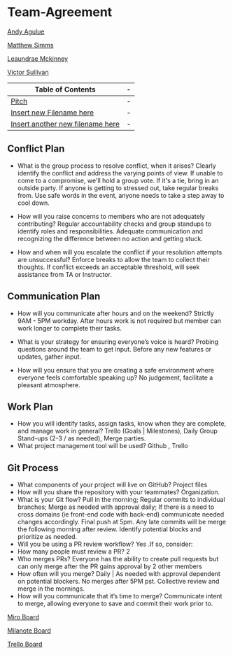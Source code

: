# Team-Agreement

[Andy Agulue](https://github.com/AndyAgulue)

[Matthew Simms](https://github.com/mparkersimms)

[Leaundrae Mckinney](https://github.com/UreaLaden)

[Victor Sullivan](https://github.com/VictorSully79)

Table of Contents |-
------------------|----
[Pitch](./team-docs/project-pitch.md) | -
[Insert new Filename here]() | -
[Insert another new filename here]() | -



## Conflict Plan

- What is the group process to resolve conflict, when it arises? Clearly identify the conflict and address the varying points of view. If unable to come to a compromise, we'll hold a group vote. If it's a tie, bring in an outside party. If anyone is getting to stressed out, take regular breaks from. Use safe words in the event, anyone needs to take a step away to cool down.

- How will you raise concerns to members who are not adequately contributing? Regular accountability checks and group standups to identify roles and responsibilities. Adequate communication and recognizing the difference between no action and getting stuck.

- How and when will you escalate the conflict if your resolution attempts are unsuccessful? Enforce breaks to allow the team to collect their thoughts. If conflict exceeds an acceptable threshold, will seek assistance from TA or Instructor.  

## Communication Plan

- How will you communicate after hours and on the weekend? Strictly 9AM - 5PM workday. After hours work is not required but member can work longer to complete their tasks.

- What is your strategy for ensuring everyone’s voice is heard? Probing questions around the team to get input. Before any new features or updates, gather input.

- How will you ensure that you are creating a safe environment where everyone feels comfortable speaking up? No judgement, facilitate a pleasant atmosphere.

## Work Plan

- How you will identify tasks, assign tasks, know when they are complete, and manage work in general? Trello (Goals | Milestones), Daily Group Stand-ups (2-3 / as needed), Merge parties.
- What project management tool will be used? Github , Trello

## Git Process

- What components of your project will live on GitHub? Project files
- How will you share the repository with your teammates? Organization.
- What is your Git flow? Pull in the morning; Regular commits to individual branches; Merge as needed with approval daily; If there is a need to cross domains (ie front-end code with back-end) communicate needed changes accordingly. Final push at 5pm. Any late commits will be merge the following morning after review. Identify potential blocks and prioritize as needed.
- Will you be using a PR review workflow? Yes .If so, consider:
- How many people must review a PR? 2 
- Who merges PRs? Everyone has the ability to create pull requests but can only merge after the PR gains approval by 2 other members
- How often will you merge? Daily | As needed with approval dependent on potential blockers. No merges after 5PM pst. Collective review and merge in the mornings.
- How will you communicate that it’s time to merge? Communicate intent to merge, allowing everyone to save and commit their work prior to.

[Miro Board](https://miro.com/app/board/o9J_lDkn6pk=/)

[Milanote Board](https://app.milanote.com/1LIMAK1SjEud7Y/artistree)

[Trello Board](https://trello.com/b/sY82TkVt/jaamin)


